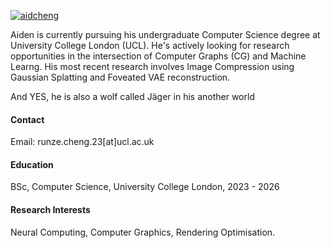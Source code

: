 [![aidcheng](https://img.shields.io/badge/AidCheng-github-blue?logo=github)](https://github.com/AidCheng)

Aiden is currently pursuing his undergraduate Computer Science degree at University College London (UCL). He's actively looking for research opportunities in the intersection of Computer Graphs (CG) and Machine Learng. His most recent research involves Image Compression using Gaussian Splatting and Foveated VAE reconstruction. 

And YES, he is also a wolf called Jäger in his another world 

#### Contact
Email: runze.cheng.23[at]ucl.ac.uk

#### Education
BSc, Computer Science, University College London, 2023 - 2026

#### Research Interests
Neural Computing, Computer Graphics, Rendering Optimisation.

